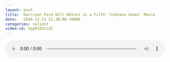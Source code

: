 ```yaml
---
layout: post
title:  Harrison Ford Will Return in a Fifth 'Indiana Jones' Movie
date:   2020-12-11 21:30:00 +0000
categories: solidot
video-id: VppR1OVtiSI
---
```


<audio src="/assets/3f36063475e4421fd6d8fa928ab41bb3.mp3" style="width: 100%;" controls></audio>

